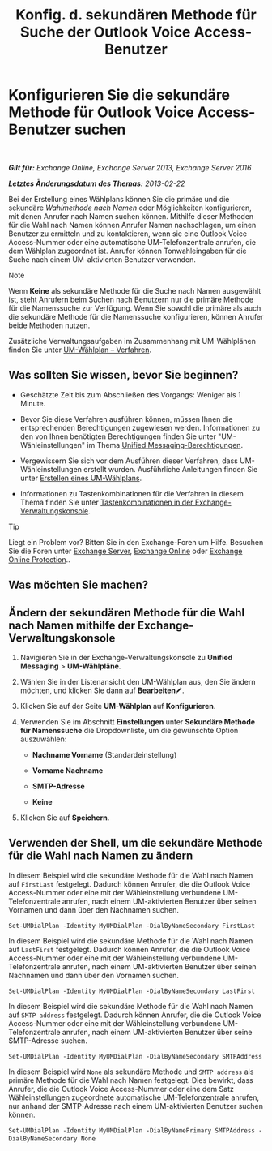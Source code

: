 ﻿---
title: 'Konfig. d. sekundären Methode für Suche der Outlook Voice Access-Benutzer'
TOCTitle: Konfigurieren Sie die sekundäre Methode für Outlook Voice Access-Benutzer suchen
ms:assetid: 5cd4e0a0-d023-45a1-aa3c-b8dea6ec6d72
ms:mtpsurl: https://technet.microsoft.com/de-de/library/Aa998311(v=EXCHG.150)
ms:contentKeyID: 52062706
ms.date: 05/23/2018
mtps_version: v=EXCHG.150
ms.translationtype: MT
---

# Konfigurieren Sie die sekundäre Methode für Outlook Voice Access-Benutzer suchen

 

_**Gilt für:** Exchange Online, Exchange Server 2013, Exchange Server 2016_

_**Letztes Änderungsdatum des Themas:** 2013-02-22_

Bei der Erstellung eines Wählplans können Sie die primäre und die sekundäre *Wahlmethode nach Namen* oder Möglichkeiten konfigurieren, mit denen Anrufer nach Namen suchen können. Mithilfe dieser Methoden für die Wahl nach Namen können Anrufer Namen nachschlagen, um einen Benutzer zu ermitteln und zu kontaktieren, wenn sie eine Outlook Voice Access-Nummer oder eine automatische UM-Telefonzentrale anrufen, die dem Wählplan zugeordnet ist. Anrufer können Tonwahleingaben für die Suche nach einem UM-aktivierten Benutzer verwenden.


> [!NOTE]
> Wenn <STRONG>Keine</STRONG> als sekundäre Methode für die Suche nach Namen ausgewählt ist, steht Anrufern beim Suchen nach Benutzern nur die primäre Methode für die Namenssuche zur Verfügung. Wenn Sie sowohl die primäre als auch die sekundäre Methode für die Namenssuche konfigurieren, können Anrufer beide Methoden nutzen.



Zusätzliche Verwaltungsaufgaben im Zusammenhang mit UM-Wählplänen finden Sie unter [UM-Wählplan – Verfahren](um-dial-plan-procedures-exchange-2013-help.md).

## Was sollten Sie wissen, bevor Sie beginnen?

  - Geschätzte Zeit bis zum Abschließen des Vorgangs: Weniger als 1 Minute.

  - Bevor Sie diese Verfahren ausführen können, müssen Ihnen die entsprechenden Berechtigungen zugewiesen werden. Informationen zu den von Ihnen benötigten Berechtigungen finden Sie unter "UM-Wähleinstellungen" im Thema [Unified Messaging-Berechtigungen](unified-messaging-permissions-exchange-2013-help.md).

  - Vergewissern Sie sich vor dem Ausführen dieser Verfahren, dass UM-Wähleinstellungen erstellt wurden. Ausführliche Anleitungen finden Sie unter [Erstellen eines UM-Wählplans](create-a-um-dial-plan-exchange-2013-help.md).

  - Informationen zu Tastenkombinationen für die Verfahren in diesem Thema finden Sie unter [Tastenkombinationen in der Exchange-Verwaltungskonsole](keyboard-shortcuts-in-the-exchange-admin-center-exchange-online-protection-help.md).


> [!TIP]
> Liegt ein Problem vor? Bitten Sie in den Exchange-Foren um Hilfe. Besuchen Sie die Foren unter <A href="https://go.microsoft.com/fwlink/p/?linkid=60612">Exchange Server</A>, <A href="https://go.microsoft.com/fwlink/p/?linkid=267542">Exchange Online</A> oder <A href="https://go.microsoft.com/fwlink/p/?linkid=285351">Exchange Online Protection</A>..



## Was möchten Sie machen?

## Ändern der sekundären Methode für die Wahl nach Namen mithilfe der Exchange-Verwaltungskonsole

1.  Navigieren Sie in der Exchange-Verwaltungskonsole zu **Unified Messaging** \> **UM-Wählpläne**.

2.  Wählen Sie in der Listenansicht den UM-Wählplan aus, den Sie ändern möchten, und klicken Sie dann auf **Bearbeiten**![Bearbeitungssymbol](images/Bb124582.6f53ccb2-1f13-4c02-bea0-30690e6ea71d(EXCHG.150).gif "Bearbeitungssymbol").

3.  Klicken Sie auf der Seite **UM-Wählplan** auf **Konfigurieren**.

4.  Verwenden Sie im Abschnitt **Einstellungen** unter **Sekundäre Methode für Namenssuche** die Dropdownliste, um die gewünschte Option auszuwählen:
    
      - **Nachname Vorname** (Standardeinstellung)
    
      - **Vorname Nachname**
    
      - **SMTP-Adresse**
    
      - **Keine**

5.  Klicken Sie auf **Speichern**.

## Verwenden der Shell, um die sekundäre Methode für die Wahl nach Namen zu ändern

In diesem Beispiel wird die sekundäre Methode für die Wahl nach Namen auf `FirstLast` festgelegt. Dadurch können Anrufer, die die Outlook Voice Access-Nummer oder eine mit der Wähleinstellung verbundene UM-Telefonzentrale anrufen, nach einem UM-aktivierten Benutzer über seinen Vornamen und dann über den Nachnamen suchen.

    Set-UMDialPlan -Identity MyUMDialPlan -DialByNameSecondary FirstLast

In diesem Beispiel wird die sekundäre Methode für die Wahl nach Namen auf `LastFirst` festgelegt. Dadurch können Anrufer, die die Outlook Voice Access-Nummer oder eine mit der Wähleinstellung verbundene UM-Telefonzentrale anrufen, nach einem UM-aktivierten Benutzer über seinen Nachnamen und dann über den Vornamen suchen.

    Set-UMDialPlan -Identity MyUMDialPlan -DialByNameSecondary LastFirst 

In diesem Beispiel wird die sekundäre Methode für die Wahl nach Namen auf `SMTP address` festgelegt. Dadurch können Anrufer, die die Outlook Voice Access-Nummer oder eine mit der Wähleinstellung verbundene UM-Telefonzentrale anrufen, nach einem UM-aktivierten Benutzer über seine SMTP-Adresse suchen.

    Set-UMDialPlan -Identity MyUMDialPlan -DialByNameSecondary SMTPAddress 

In diesem Beispiel wird `None` als sekundäre Methode und `SMTP address` als primäre Methode für die Wahl nach Namen festgelegt. Dies bewirkt, dass Anrufer, die die Outlook Voice Access-Nummer oder eine dem Satz Wähleinstellungen zugeordnete automatische UM-Telefonzentrale anrufen, nur anhand der SMTP-Adresse nach einem UM-aktivierten Benutzer suchen können.

    Set-UMDialPlan -Identity MyUMDialPlan -DialByNamePrimary SMTPAddress -DialByNameSecondary None

